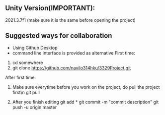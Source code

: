 ## Unity Version(IMPORTANT): 
2021.3.7f1 (make sure it is the same before opening the project)

## Suggested ways for collaboration
- Using Github Desktop 
- command line interface is provided as alternative
First time: 
1. cd somewhere
2. git clone https://github.com/navilo314hku/3329Project.git

After first time: 
1. Make sure everytime before you work on the project, do pull the project first\n
git pull

2. After you finish editing
git add *
git commit -m "commit description"
git push -u origin master 
